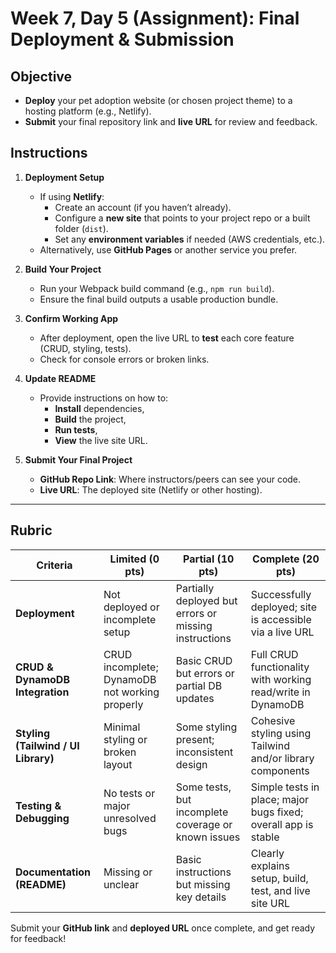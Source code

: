 # Week 7, Day 5 (Assignment): Final Deployment & Submission

## Objective

- **Deploy** your pet adoption website (or chosen project theme) to a hosting platform (e.g., Netlify).
- **Submit** your final repository link and **live URL** for review and feedback.

## Instructions

1. **Deployment Setup**

   - If using **Netlify**:
     - Create an account (if you haven’t already).
     - Configure a **new site** that points to your project repo or a built folder (`dist`).
     - Set any **environment variables** if needed (AWS credentials, etc.).
   - Alternatively, use **GitHub Pages** or another service you prefer.

2. **Build Your Project**

   - Run your Webpack build command (e.g., `npm run build`).
   - Ensure the final build outputs a usable production bundle.

3. **Confirm Working App**

   - After deployment, open the live URL to **test** each core feature (CRUD, styling, tests).
   - Check for console errors or broken links.

4. **Update README**

   - Provide instructions on how to:
     - **Install** dependencies,
     - **Build** the project,
     - **Run tests**,
     - **View** the live site URL.

5. **Submit Your Final Project**
   - **GitHub Repo Link**: Where instructors/peers can see your code.
   - **Live URL**: The deployed site (Netlify or other hosting).

---

## Rubric

| Criteria                            | Limited (0 pts)                                | Partial (10 pts)                                      | Complete (20 pts)                                              |
| ----------------------------------- | ---------------------------------------------- | ----------------------------------------------------- | -------------------------------------------------------------- |
| **Deployment**                      | Not deployed or incomplete setup               | Partially deployed but errors or missing instructions | Successfully deployed; site is accessible via a live URL       |
| **CRUD & DynamoDB Integration**     | CRUD incomplete; DynamoDB not working properly | Basic CRUD but errors or partial DB updates           | Full CRUD functionality with working read/write in DynamoDB    |
| **Styling (Tailwind / UI Library)** | Minimal styling or broken layout               | Some styling present; inconsistent design             | Cohesive styling using Tailwind and/or library components      |
| **Testing & Debugging**             | No tests or major unresolved bugs              | Some tests, but incomplete coverage or known issues   | Simple tests in place; major bugs fixed; overall app is stable |
| **Documentation (README)**          | Missing or unclear                             | Basic instructions but missing key details            | Clearly explains setup, build, test, and live site URL         |

Submit your **GitHub link** and **deployed URL** once complete, and get ready for feedback!
